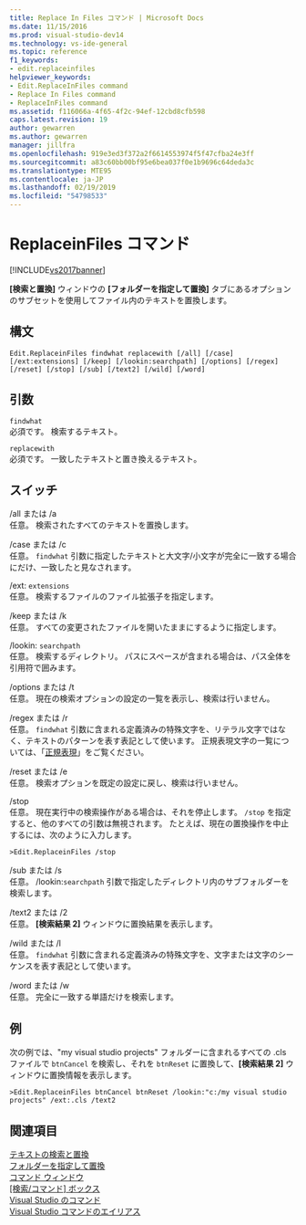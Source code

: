 ```yaml
---
title: Replace In Files コマンド | Microsoft Docs
ms.date: 11/15/2016
ms.prod: visual-studio-dev14
ms.technology: vs-ide-general
ms.topic: reference
f1_keywords:
- edit.replaceinfiles
helpviewer_keywords:
- Edit.ReplaceInFiles command
- Replace In Files command
- ReplaceInFiles command
ms.assetid: f116066a-4f65-4f2c-94ef-12cbd8cfb598
caps.latest.revision: 19
author: gewarren
ms.author: gewarren
manager: jillfra
ms.openlocfilehash: 919e3ed3f372a2f6614553974f5f47cfba24e3ff
ms.sourcegitcommit: a83c60bb00bf95e6bea037f0e1b9696c64deda3c
ms.translationtype: MTE95
ms.contentlocale: ja-JP
ms.lasthandoff: 02/19/2019
ms.locfileid: "54798533"
---
```

# <a name="replace-in-files-command"></a>ReplaceinFiles コマンド
[!INCLUDE[vs2017banner](../../includes/vs2017banner.md)]

  
**[検索と置換]** ウィンドウの **[フォルダーを指定して置換]** タブにあるオプションのサブセットを使用してファイル内のテキストを置換します。  
  
## <a name="syntax"></a>構文  
  
```  
Edit.ReplaceinFiles findwhat replacewith [/all] [/case]  
[/ext:extensions] [/keep] [/lookin:searchpath] [/options] [/regex]  
[/reset] [/stop] [/sub] [/text2] [/wild] [/word]  
```  
  
## <a name="arguments"></a>引数  
 `findwhat`  
 必須です。 検索するテキスト。  
  
 `replacewith`  
 必須です。 一致したテキストと置き換えるテキスト。  
  
## <a name="switches"></a>スイッチ  
 /all または /a  
 任意。 検索されたすべてのテキストを置換します。  
  
 /case または /c  
 任意。 `findwhat` 引数に指定したテキストと大文字/小文字が完全に一致する場合にだけ、一致したと見なされます。  
  
 /ext: `extensions`  
 任意。 検索するファイルのファイル拡張子を指定します。  
  
 /keep または /k  
 任意。 すべての変更されたファイルを開いたままにするように指定します。  
  
 /lookin: `searchpath`  
 任意。 検索するディレクトリ。 パスにスペースが含まれる場合は、パス全体を引用符で囲みます。  
  
 /options または /t  
 任意。 現在の検索オプションの設定の一覧を表示し、検索は行いません。  
  
 /regex または /r  
 任意。 `findwhat` 引数に含まれる定義済みの特殊文字を、リテラル文字ではなく、テキストのパターンを表す表記として使います。 正規表現文字の一覧については、「[正規表現](../../ide/using-regular-expressions-in-visual-studio.md)」をご覧ください。  
  
 /reset または /e  
 任意。 検索オプションを既定の設定に戻し、検索は行いません。  
  
 /stop  
 任意。 現在実行中の検索操作がある場合は、それを停止します。 `/stop` を指定すると、他のすべての引数は無視されます。 たとえば、現在の置換操作を中止するには、次のように入力します。  
  
```  
>Edit.ReplaceinFiles /stop  
```  
  
 /sub または /s  
 任意。 /lookin:`searchpath` 引数で指定したディレクトリ内のサブフォルダーを検索します。  
  
 /text2 または /2  
 任意。 **[検索結果 2]** ウィンドウに置換結果を表示します。  
  
 /wild または /l  
 任意。 `findwhat` 引数に含まれる定義済みの特殊文字を、文字または文字のシーケンスを表す表記として使います。  
  
 /word または /w  
 任意。 完全に一致する単語だけを検索します。  
  
## <a name="example"></a>例  
 次の例では、"my visual studio projects" フォルダーに含まれるすべての .cls ファイルで `btnCancel` を検索し、それを `btnReset` に置換して、**[検索結果 2]** ウィンドウに置換情報を表示します。  
  
```  
>Edit.ReplaceinFiles btnCancel btnReset /lookin:"c:/my visual studio projects" /ext:.cls /text2  
```  
  
## <a name="see-also"></a>関連項目  
 [テキストの検索と置換](../../ide/finding-and-replacing-text.md)   
 [フォルダーを指定して置換](../../ide/replace-in-files.md)   
 [コマンド ウィンドウ](../../ide/reference/command-window.md)   
 [[検索/コマンド] ボックス](../../ide/find-command-box.md)   
 [Visual Studio のコマンド](../../ide/reference/visual-studio-commands.md)   
 [Visual Studio コマンドのエイリアス](../../ide/reference/visual-studio-command-aliases.md)
